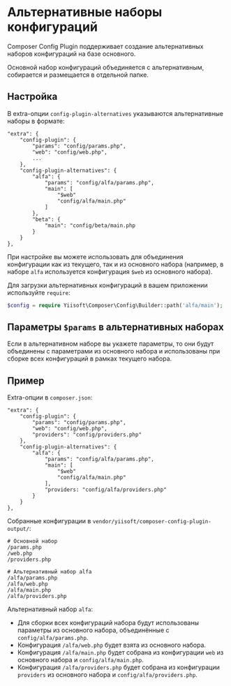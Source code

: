 # Альтернативные наборы конфигураций

Composer Config Plugin поддерживает создание альтернативных наборов конфигураций на базе основного.

Основной набор конфигураций объединяется с альтернативным, собирается и размещается в отдельной папке.

## Настройка

В extra-опции `config-plugin-alternatives` указываются альтернативные наборы в формате:
 
```
"extra": {
    "config-plugin": {
        "params": "config/params.php",
        "web": "config/web.php",
        ...
    },
    "config-plugin-alternatives": {
        "alfa": {
            "params": "config/alfa/params.php",
            "main": [
                "$web"
                "config/alfa/main.php"
            ]
        },
        "beta": {
            "main": "config/beta/main.php
        }
    }
},
```

При настройке вы можете использовать для объединения конфигурации как из текущего,
так и из основного набора (например, в наборе `alfa` используется конфигурация `$web` из основного набора).

Для загрузки альтернативных конфигураций в вашем приложении используйте `require`:

```php
$config = require Yiisoft\Composer\Config\Builder::path('alfa/main');
 ```

## Параметры `$params` в альтернативных наборах

Если в альтернативном наборе вы укажете параметры, то они будут объединены с параметрами 
из основного набора и использованы при сборке всех конфигураций в рамках текущего набора.

## Пример

Extra-опции в `composer.json`:

```
"extra": {
    "config-plugin": {
        "params": "config/params.php",
        "web": "config/web.php",
        "providers": "config/providers.php"
    },
    "config-plugin-alternatives": {
        "alfa": {
            "params": "config/alfa/params.php",
            "main": [
                "$web"
                "config/alfa/main.php"
            ],
            "providers: "config/alfa/providers.php"
        }
    }
},
```

Собранные конфигурации в `vendor/yiisoft/composer-config-plugin-output/`:

```
# Основной набор
/params.php
/web.php
/providers.php

# Альтернативный набор alfa
/alfa/params.php
/alfa/web.php
/alfa/main.php
/alfa/providers.php
```

Альтернативный набор `alfa`:

- Для сборки всех конфигураций набора будут использованы параметры из основного набора, объединённые с `config/alfa/params.php`.
- Конфигурация `/alfa/web.php` будет взята из основного набора.
- Конфигурация `/alfa/main.php` будет собрана из конфигурации `web` из основного набора и `config/alfa/main.php`.
- Конфигурация `/alfa/providers.php` будет собрана из конфигурации `providers` из основного набора и `config/alfa/providers.php`.
